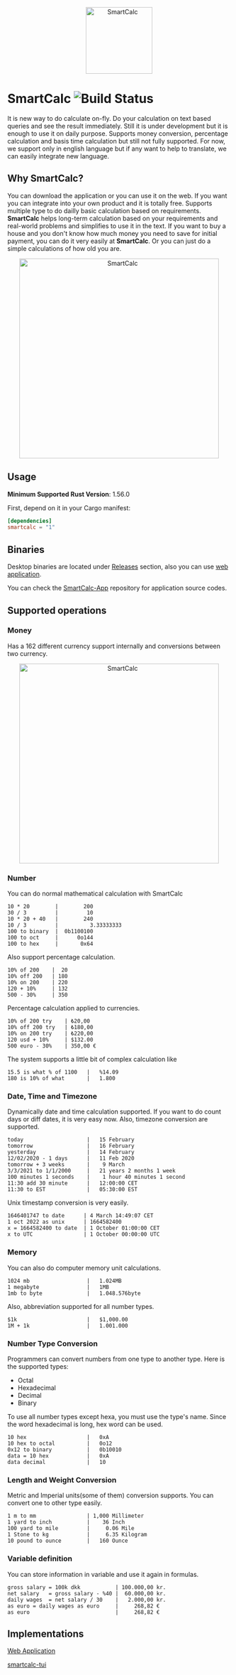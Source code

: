<p align="center">
  <img src="assets/smartcalc.png" alt="SmartCalc" width="150" height="150" />
</p>

# SmartCalc ![Build Status](https://github.com/tanvesh01/smartcalc-tauri/actions/workflows/build_and_test.yml/badge.svg)

It is new way to do calculate on-fly. Do your calculation on text based queries and see the result immediately. Still it is under development but it is enough to use it on daily purpose. Supports money conversion, percentage calculation and basis time calculation but still not fully supported. For now, we support only in english language but if any want to help to translate, we can easily integrate new language.

## Why SmartCalc?

You can download the application or you can use it on the web. If you want you can integrate into your own product and it is totally free. Supports multiple type to do dailly basic calculation based on requirements.
**SmartCalc** helps long-term calculation based on your requirements and real-world problems and simplifies to use it in the text. If you want to buy a house and you don't know how much money you need to save for initial payment, you can do it very easily at **SmartCalc**. Or you can just do a simple calculations of how old you are.

<p align="center">
  <img src="assets/show-1.gif" alt="SmartCalc" width="450" />
</p>

## Usage

**Minimum Supported Rust Version**: 1.56.0

First, depend on it in your Cargo manifest:

```toml
[dependencies]
smartcalc = "1"
```

## Binaries

Desktop binaries are located under [Releases](https://github.com/tanvesh01/smartcalc-tauri/releases) section, also you can use [web application](https://erhanbaris.github.io/smartcalc-app/).

You can check the [SmartCalc-App](https://github.com/tanvesh01/smartcalc-tauri-app) repository for application source codes.

## Supported operations

### Money

Has a 162 different currency support internally and conversions between two currency.

<p align="center">
  <img src="assets/show-2.gif" alt="SmartCalc" width="450" />
</p>

### Number

You can do normal mathematical calculation with SmartCalc

```
10 * 20        |        200
30 / 3         |         10
10 * 20 + 40   |        240
10 / 3         |          3.33333333
100 to binary  |  0b1100100
100 to oct     |      0o144
100 to hex     |       0x64
```

Also support percentage calculation.

```
10% of 200    |  20
10% off 200   | 180
10% on 200    | 220
120 + 10%     | 132
500 - 30%     | 350
```

Percentage calculation applied to currencies.

```
10% of 200 try    | ₺20,00
10% off 200 try   | ₺180,00
10% on 200 try    | ₺220,00
120 usd + 10%     | $132.00
500 euro - 30%    | 350,00 €
```

The system supports a little bit of complex calculation like

```
15.5 is what % of 1100   |   %14.09
180 is 10% of what       |   1.800
```

### Date, Time and Timezone

Dynamically date and time calculation supported. If you want to do count days or diff dates, it is very easy now. Also, timezone conversion are supported.

```
today                    |   15 February
tomorrow                 |   16 February
yesterday                |   14 February
12/02/2020 - 1 days      |   11 Feb 2020
tomorrow + 3 weeks       |    9 March
3/3/2021 to 1/1/2000     |   21 years 2 months 1 week
100 minutes 1 seconds    |    1 hour 40 minutes 1 second
11:30 add 30 minute      |   12:00:00 CET
11:30 to EST             |   05:30:00 EST
```

Unix timestamp conversion is very easily.

```
1646401747 to date      | 4 March 14:49:07 CET
1 oct 2022 as unix      | 1664582400
x = 1664582400 to date  | 1 October 01:00:00 CET
x to UTC                | 1 October 00:00:00 UTC
```

### Memory

You can also do computer memory unit calculations.

```
1024 mb                  |   1.024MB
1 megabyte               |   1MB
1mb to byte              |   1.048.576byte
```

Also, abbreviation supported for all number types.

```
$1k                      |   $1,000.00
1M + 1k                  |   1.001.000
```

### Number Type Conversion

Programmers can convert numbers from one type to another type.
Here is the supported types:

- Octal
- Hexadecimal
- Decimal
- Binary

To use all number types except hexa, you must use the type's name. Since the word hexadecimal is long, hex word can be used.

```
10 hex                   |   0xA
10 hex to octal          |   0o12
0x12 to binary           |   0b10010
data = 10 hex            |   0xA
data decimal             |   10
```

### Length and Weight Conversion

Metric and Imperial units(some of them) conversion supports. You can convert one to other type easily.

```
1 m to mm                | 1,000 Millimeter
1 yard to inch           |    36 Inch
100 yard to mile         |     0.06 Mile
1 Stone to kg            |     6.35 Kilogram
10 pound to ounce        |   160 Ounce
```

### Variable definition

You can store information in variable and use it again in formulas.

```
gross salary = 100k dkk           | 100.000,00 kr.
net salary   = gross salary - %40 |  60.000,00 kr.
daily wages  = net salary / 30    |   2.000,00 kr.
as euro = daily wages as euro     |     268,82 €
as euro                           |     268,82 €
```

## Implementations

[Web Application](https://erhanbaris.github.io/smartcalc-app/)

[smartcalc-tui](https://github.com/superhawk610/smartcalc-tui)
